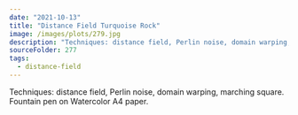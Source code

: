 ```yaml
---
date: "2021-10-13"
title: "Distance Field Turquoise Rock"
image: /images/plots/279.jpg
description: "Techniques: distance field, Perlin noise, domain warping, marching square. Fountain pen on Watercolor A4 paper."
sourceFolder: 277
tags:
  - distance-field
---
```


Techniques: distance field, Perlin noise, domain warping, marching square. Fountain pen on Watercolor A4 paper.
